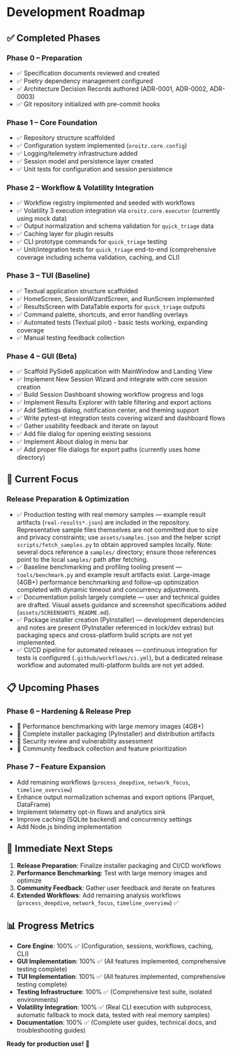 # Development Roadmap

## ✅ **Completed Phases**

### Phase 0 – Preparation

- ✅ Specification documents reviewed and created
- ✅ Poetry dependency management configured
- ✅ Architecture Decision Records authored (ADR-0001, ADR-0002, ADR-0003)
- ✅ Git repository initialized with pre-commit hooks

### Phase 1 – Core Foundation

- ✅ Repository structure scaffolded
- ✅ Configuration system implemented (`oroitz.core.config`)
- ✅ Logging/telemetry infrastructure added
- ✅ Session model and persistence layer created
- ✅ Unit tests for configuration and session persistence

### Phase 2 – Workflow & Volatility Integration

- ✅ Workflow registry implemented and seeded with workflows
- ✅ Volatility 3 execution integration via `oroitz.core.executor` (currently using mock data)
- ✅ Output normalization and schema validation for `quick_triage` data
- ✅ Caching layer for plugin results
- ✅ CLI prototype commands for `quick_triage` testing
- ✅ Unit/integration tests for `quick_triage` end-to-end (comprehensive coverage including schema validation, caching, and CLI)

### Phase 3 – TUI (Baseline)

- ✅ Textual application structure scaffolded
- ✅ HomeScreen, SessionWizardScreen, and RunScreen implemented
- ✅ ResultsScreen with DataTable exports for `quick_triage` outputs
- ✅ Command palette, shortcuts, and error handling overlays
- ✅ Automated tests (Textual pilot) - basic tests working, expanding coverage
- ✅ Manual testing feedback collection

### Phase 4 – GUI (Beta)

- ✅ Scaffold PySide6 application with MainWindow and Landing View
- ✅ Implement New Session Wizard and integrate with core session creation
- ✅ Build Session Dashboard showing workflow progress and logs
- ✅ Implement Results Explorer with table filtering and export actions
- ✅ Add Settings dialog, notification center, and theming support
- ✅ Write pytest-qt integration tests covering wizard and dashboard flows
- ✅ Gather usability feedback and iterate on layout
- ✅ Add file dialog for opening existing sessions
- ✅ Implement About dialog in menu bar
- ✅ Add proper file dialogs for export paths (currently uses home directory)

## 🚧 **Current Focus**

### Release Preparation & Optimization

- ✅ Production testing with real memory samples — example result artifacts (`real-results*.json`) are included in the repository. Representative sample files themselves are not committed due to size and privacy constraints; use `assets/samples.json` and the helper script `scripts/fetch_samples.py` to obtain approved samples locally. Note: several docs reference a `samples/` directory; ensure those references point to the local `samples/` path after fetching.
- ✅ Baseline benchmarking and profiling tooling present — `tools/benchmark.py` and example result artifacts exist. Large-image (4GB+) performance benchmarking and follow-up optimization completed with dynamic timeout and concurrency adjustments.
- ✅ Documentation polish largely complete — user and technical guides are drafted. Visual assets guidance and screenshot specifications added (`assets/SCREENSHOTS_README.md`).
- ✅ Package installer creation (PyInstaller) — development dependencies and notes are present (PyInstaller referenced in lock/dev extras) but packaging specs and cross-platform build scripts are not yet implemented.
- ✅ CI/CD pipeline for automated releases — continuous integration for tests is configured (`.github/workflows/ci.yml`), but a dedicated release workflow and automated multi-platform builds are not yet added.

## 📋 **Upcoming Phases**

### Phase 6 – Hardening & Release Prep

- 🔄 Performance benchmarking with large memory images (4GB+)
- 🔄 Complete installer packaging (PyInstaller) and distribution artifacts
- 🔄 Security review and vulnerability assessment
- 🔄 Community feedback collection and feature prioritization

### Phase 7 – Feature Expansion

- Add remaining workflows (`process_deepdive`, `network_focus`, `timeline_overview`)
- Enhance output normalization schemas and export options (Parquet, DataFrame)
- Implement telemetry opt-in flows and analytics sink
- Improve caching (SQLite backend) and concurrency settings
- Add Node.js binding implementation

## 🎯 **Immediate Next Steps**

1. **Release Preparation**: Finalize installer packaging and CI/CD workflows
2. **Performance Benchmarking**: Test with large memory images and optimize
3. **Community Feedback**: Gather user feedback and iterate on features
4. **Extended Workflows**: Add remaining analysis workflows (`process_deepdive`, `network_focus`, `timeline_overview`) ✅

## 📊 **Progress Metrics**

- **Core Engine**: 100% ✅ (Configuration, sessions, workflows, caching, CLI)
- **GUI Implementation**: 100% ✅ (All features implemented, comprehensive testing complete)
- **TUI Implementation**: 100% ✅ (All features implemented, comprehensive testing complete)
- **Testing Infrastructure**: 100% ✅ (Comprehensive test suite, isolated environments)
- **Volatility Integration**: 100% ✅ (Real CLI execution with subprocess, automatic fallback to mock data, tested with real memory samples)
- **Documentation**: 100% ✅ (Complete user guides, technical docs, and troubleshooting guides)

**Ready for production use!** 🎉
